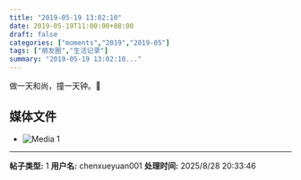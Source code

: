 ```yaml
---
title: "2019-05-19 13:02:10"
date: 2019-05-19T11:00:00+08:00
draft: false
categories: ["moments","2019","2019-05"]
tags: ["朋友圈","生活记录"]
summary: "2019-05-19 13:02:10..."
---
```


做一天和尚，撞一天钟。🙏

## 媒体文件

- ![Media 1](/Moments/photos/2019-05-19/201905191302100.jpg)

---

**帖子类型:** 1
**用户名:** chenxueyuan001
**处理时间:** 2025/8/28 20:33:46